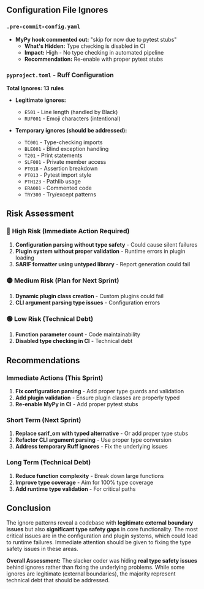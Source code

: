 
## Configuration File Ignores

### `.pre-commit-config.yaml`
- **MyPy hook commented out:** "skip for now due to pytest stubs"
  - **What's Hidden:** Type checking is disabled in CI
  - **Impact:** High - No type checking in automated pipeline
  - **Recommendation:** Re-enable with proper pytest stubs

### `pyproject.toml` - Ruff Configuration
**Total Ignores: 13 rules**

- **Legitimate ignores:**
  - `E501` - Line length (handled by Black)
  - `RUF001` - Emoji characters (intentional)

- **Temporary ignores (should be addressed):**
  - `TC001` - Type-checking imports
  - `BLE001` - Blind exception handling
  - `T201` - Print statements
  - `SLF001` - Private member access
  - `PT018` - Assertion breakdown
  - `PT013` - Pytest import style
  - `PTH123` - Pathlib usage
  - `ERA001` - Commented code
  - `TRY300` - Try/except patterns

## Risk Assessment

### 🔴 **High Risk (Immediate Action Required)**
1. **Configuration parsing without type safety** - Could cause silent failures
2. **Plugin system without proper validation** - Runtime errors in plugin loading
3. **SARIF formatter using untyped library** - Report generation could fail

### 🟡 **Medium Risk (Plan for Next Sprint)**
1. **Dynamic plugin class creation** - Custom plugins could fail
2. **CLI argument parsing type issues** - Configuration errors

### 🟢 **Low Risk (Technical Debt)**
1. **Function parameter count** - Code maintainability
2. **Disabled type checking in CI** - Technical debt

## Recommendations

### Immediate Actions (This Sprint)
1. **Fix configuration parsing** - Add proper type guards and validation
2. **Add plugin validation** - Ensure plugin classes are properly typed
3. **Re-enable MyPy in CI** - Add proper pytest stubs

### Short Term (Next Sprint)
1. **Replace sarif_om with typed alternative** - Or add proper type stubs
2. **Refactor CLI argument parsing** - Use proper type conversion
3. **Address temporary Ruff ignores** - Fix the underlying issues

### Long Term (Technical Debt)
1. **Reduce function complexity** - Break down large functions
2. **Improve type coverage** - Aim for 100% type coverage
3. **Add runtime type validation** - For critical paths

## Conclusion

The ignore patterns reveal a codebase with **legitimate external boundary issues** but also **significant type safety gaps** in core functionality. The most critical issues are in the configuration and plugin systems, which could lead to runtime failures. Immediate attention should be given to fixing the type safety issues in these areas.

**Overall Assessment:** The slacker coder was hiding **real type safety issues** behind ignores rather than fixing the underlying problems. While some ignores are legitimate (external boundaries), the majority represent technical debt that should be addressed.
